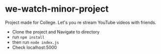 # we-watch-minor-project
Project made for College. Let's you re stream YouTube videos with friends.

- Clone the project and Navigate to directory
- run `npm install`
- then run `node index.js`
- Check localhost:5000
